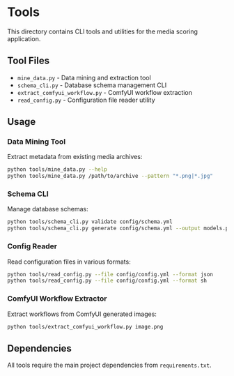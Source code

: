 # Tools

This directory contains CLI tools and utilities for the media scoring application.

## Tool Files

- `mine_data.py` - Data mining and extraction tool
- `schema_cli.py` - Database schema management CLI
- `extract_comfyui_workflow.py` - ComfyUI workflow extraction
- `read_config.py` - Configuration file reader utility

## Usage

### Data Mining Tool
Extract metadata from existing media archives:
```bash
python tools/mine_data.py --help
python tools/mine_data.py /path/to/archive --pattern "*.png|*.jpg"
```

### Schema CLI
Manage database schemas:
```bash
python tools/schema_cli.py validate config/schema.yml
python tools/schema_cli.py generate config/schema.yml --output models.py
```

### Config Reader
Read configuration files in various formats:
```bash
python tools/read_config.py --file config/config.yml --format json
python tools/read_config.py --file config/config.yml --format sh
```

### ComfyUI Workflow Extractor
Extract workflows from ComfyUI generated images:
```bash
python tools/extract_comfyui_workflow.py image.png
```

## Dependencies

All tools require the main project dependencies from `requirements.txt`.